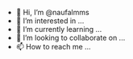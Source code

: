 - 👋 Hi, I’m @naufalmms
- 👀 I’m interested in ...
- 🌱 I’m currently learning ...
- 💞️ I’m looking to collaborate on ...
- 📫 How to reach me ...

<!---
naufalmms/naufalmms is a ✨ special ✨ repository because its `README.md` (this file) appears on your GitHub profile.
You can click the Preview link to take a look at your changes.
--->
